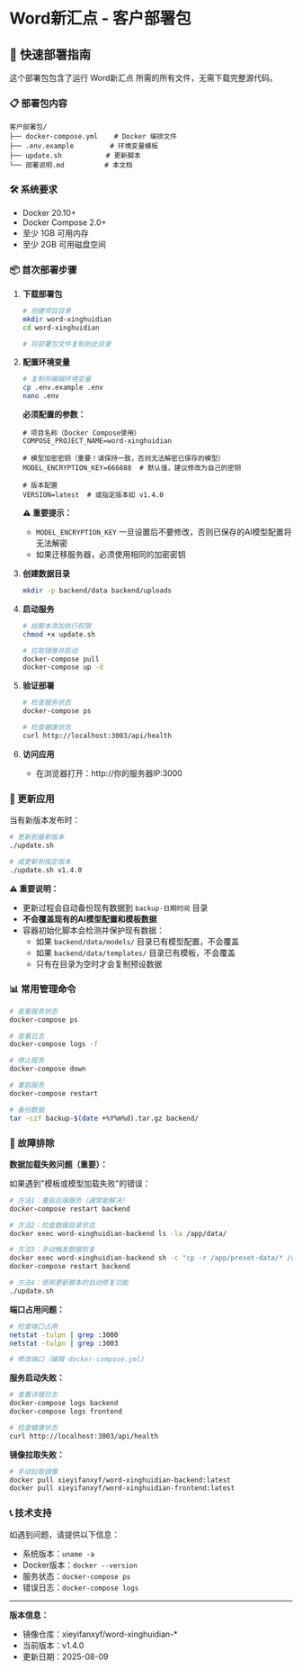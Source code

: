 # Word新汇点 - 客户部署包

## 🚀 快速部署指南

这个部署包包含了运行 Word新汇点 所需的所有文件，无需下载完整源代码。

### 📋 部署包内容

```
客户部署包/
├── docker-compose.yml    # Docker 编排文件
├── .env.example         # 环境变量模板
├── update.sh           # 更新脚本
└── 部署说明.md          # 本文档
```

### 🛠️ 系统要求

- Docker 20.10+
- Docker Compose 2.0+
- 至少 1GB 可用内存
- 至少 2GB 可用磁盘空间

### 📦 首次部署步骤

1. **下载部署包**

   ```bash
   # 创建项目目录
   mkdir word-xinghuidian
   cd word-xinghuidian

   # 将部署包文件复制到此目录
   ```
2. **配置环境变量**

   ```bash
   # 复制并编辑环境变量
   cp .env.example .env
   nano .env
   ```

   **必须配置的参数：**

   ```env
   # 项目名称（Docker Compose使用）
   COMPOSE_PROJECT_NAME=word-xinghuidian
   
   # 模型加密密钥（重要！请保持一致，否则无法解密已保存的模型）
   MODEL_ENCRYPTION_KEY=666888  # 默认值，建议修改为自己的密钥
   
   # 版本配置
   VERSION=latest  # 或指定版本如 v1.4.0
   ```
   
   **⚠️ 重要提示：**
   - `MODEL_ENCRYPTION_KEY` 一旦设置后不要修改，否则已保存的AI模型配置将无法解密
   - 如果迁移服务器，必须使用相同的加密密钥
3. **创建数据目录**

   ```bash
   mkdir -p backend/data backend/uploads
   ```
4. **启动服务**

   ```bash
   # 给脚本添加执行权限
   chmod +x update.sh

   # 拉取镜像并启动
   docker-compose pull
   docker-compose up -d
   ```
5. **验证部署**

   ```bash
   # 检查服务状态
   docker-compose ps

   # 检查健康状态
   curl http://localhost:3003/api/health
   ```
6. **访问应用**

   - 在浏览器打开：http://你的服务器IP:3000

### 🔄 更新应用

当有新版本发布时：

```bash
# 更新到最新版本
./update.sh

# 或更新到指定版本
./update.sh v1.4.0
```

**⚠️ 重要说明：**
- 更新过程会自动备份现有数据到 `backup-日期时间` 目录
- **不会覆盖现有的AI模型配置和模板数据**
- 容器初始化脚本会检测并保护现有数据：
  - 如果 `backend/data/models/` 目录已有模型配置，不会覆盖
  - 如果 `backend/data/templates/` 目录已有模板，不会覆盖
  - 只有在目录为空时才会复制预设数据

### 📊 常用管理命令

```bash
# 查看服务状态
docker-compose ps

# 查看日志
docker-compose logs -f

# 停止服务
docker-compose down

# 重启服务
docker-compose restart

# 备份数据
tar -czf backup-$(date +%Y%m%d).tar.gz backend/
```

### 🔧 故障排除

**数据加载失败问题（重要）：**

如果遇到"模板或模型加载失败"的错误：

```bash
# 方法1：重启后端服务（通常能解决）
docker-compose restart backend

# 方法2：检查数据目录状态
docker exec word-xinghuidian-backend ls -la /app/data/

# 方法3：手动触发数据恢复
docker exec word-xinghuidian-backend sh -c "cp -r /app/preset-data/* /app/data/"
docker-compose restart backend

# 方法4：使用更新脚本的自动修复功能
./update.sh
```

**端口占用问题：**

```bash
# 检查端口占用
netstat -tulpn | grep :3000
netstat -tulpn | grep :3003

# 修改端口（编辑 docker-compose.yml）
```

**服务启动失败：**

```bash
# 查看详细日志
docker-compose logs backend
docker-compose logs frontend

# 检查健康状态
curl http://localhost:3003/api/health
```

**镜像拉取失败：**

```bash
# 手动拉取镜像
docker pull xieyifanxyf/word-xinghuidian-backend:latest
docker pull xieyifanxyf/word-xinghuidian-frontend:latest
```

### 📞 技术支持

如遇到问题，请提供以下信息：

- 系统版本：`uname -a`
- Docker版本：`docker --version`
- 服务状态：`docker-compose ps`
- 错误日志：`docker-compose logs`

---

**版本信息：**

- 镜像仓库：xieyifanxyf/word-xinghuidian-*
- 当前版本：v1.4.0
- 更新日期：2025-08-09
